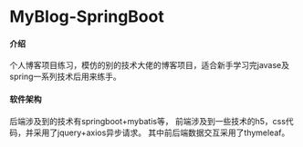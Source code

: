 # MyBlog-SpringBoot

#### 介绍
个人博客项目练习，模仿的别的技术大佬的博客项目，适合新手学习完javase及spring一系列技术后用来练手。

#### 软件架构
后端涉及到的技术有springboot+mybatis等，
前端涉及到一些技术的h5，css代码，并采用了jquery+axios异步请求。
其中前后端数据交互采用了thymeleaf。